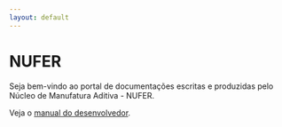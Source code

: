 ```yaml
---
layout: default
---
```


# NUFER

Seja bem-vindo ao portal de documentações escritas e produzidas pelo Núcleo de Manufatura Aditiva - NUFER.

Veja o [manual do desenvolvedor](./manual/index.md).